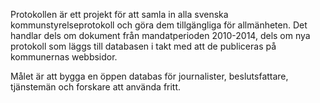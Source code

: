 Protokollen är ett projekt för att samla in alla svenska kommunstyrelseprotokoll och göra dem tillgängliga för allmänheten. Det handlar dels om dokument från mandatperioden 2010-2014, dels om nya protokoll som läggs till databasen i takt med att de publiceras på kommunernas webbsidor. 

Målet är att bygga en öppen databas för journalister, beslutsfattare, tjänstemän och forskare att använda fritt.